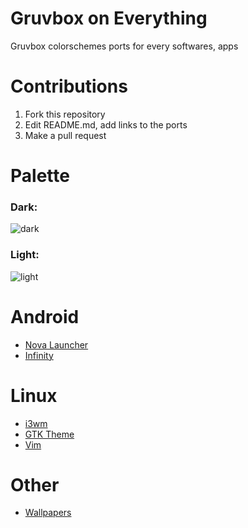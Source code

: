 # Gruvbox on Everything
Gruvbox colorschemes ports for every softwares, apps

# Contributions

1. Fork this repository
2. Edit README.md, add links to the ports
3. Make a pull request

# Palette
### Dark:
![dark](https://camo.githubusercontent.com/410b3ab80570bcd5b470a08d84f93caa5b4962ccd994ebceeb3d1f78364c2120/687474703a2f2f692e696d6775722e636f6d2f776136363678672e706e67)

### Light:
![light](https://camo.githubusercontent.com/d080d9c204408ef06b862b76bc795f930b3a9b1be4c5d2de149f1d8eb765b660/687474703a2f2f692e696d6775722e636f6d2f3439714b7959572e706e67)

# Android
- [Nova Launcher](https://github.com/p3nguin-kun/novalauncher-gruvbox)
- [Infinity](https://github.com/p3nguin-kun/infinity-gruvbox)

# Linux
- [i3wm](https://github.com/p3nguin-kun/minimal-gruvbox-i3)
- [GTK Theme](https://github.com/Fausto-Korpsvart/Gruvbox-GTK-Theme)
- [Vim](https://github.com/morhetz/gruvbox)

# Other
- [Wallpapers](https://p3nguin-kun.github.io/gruvbox-wallpapers)
